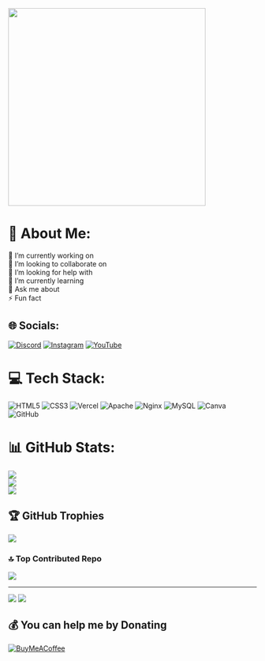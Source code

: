 <img src='https://camo.githubusercontent.com/dd3479238e82bdffb096416dc6b973909f489f563dc6228992390cade5b1ec32/68747470733a2f2f692e70696e696d672e636f6d2f6f726967696e616c732f32612f36322f37642f32613632376431366135613962383036313236636361636534373031326663302e676966' style="height: 400px;"/>

# 💫 About Me:
🔭 I’m currently working on<br>👯 I’m looking to collaborate on<br>🤝 I’m looking for help with<br>🌱 I’m currently learning<br>💬 Ask me about<br>⚡ Fun fact


## 🌐 Socials:
[![Discord](https://img.shields.io/badge/Discord-%237289DA.svg?logo=discord&logoColor=white)](https://discord.gg/https://discord.gg/SQG3hrjCqS) [![Instagram](https://img.shields.io/badge/Instagram-%23E4405F.svg?logo=Instagram&logoColor=white)](https://instagram.com/https://www.instagram.com/wolfcode7_/) [![YouTube](https://img.shields.io/badge/YouTube-%23FF0000.svg?logo=YouTube&logoColor=white)](https://youtube.com/@https://www.youtube.com/@TravelTalesXP?sub_confirmation=1) 

# 💻 Tech Stack:
![HTML5](https://img.shields.io/badge/html5-%23E34F26.svg?style=for-the-badge&logo=html5&logoColor=white) ![CSS3](https://img.shields.io/badge/css3-%231572B6.svg?style=for-the-badge&logo=css3&logoColor=white) ![Vercel](https://img.shields.io/badge/vercel-%23000000.svg?style=for-the-badge&logo=vercel&logoColor=white) ![Apache](https://img.shields.io/badge/apache-%23D42029.svg?style=for-the-badge&logo=apache&logoColor=white) ![Nginx](https://img.shields.io/badge/nginx-%23009639.svg?style=for-the-badge&logo=nginx&logoColor=white) ![MySQL](https://img.shields.io/badge/mysql-4479A1.svg?style=for-the-badge&logo=mysql&logoColor=white) ![Canva](https://img.shields.io/badge/Canva-%2300C4CC.svg?style=for-the-badge&logo=Canva&logoColor=white) ![GitHub](https://img.shields.io/badge/github-%23121011.svg?style=for-the-badge&logo=github&logoColor=white)
# 📊 GitHub Stats:
![](https://github-readme-stats.vercel.app/api?username=faizinuha&theme=dark&hide_border=false&include_all_commits=true&count_private=true)<br/>
![](https://github-readme-streak-stats.herokuapp.com/?user=faizinuha&theme=dark&hide_border=false)<br/>
![](https://github-readme-stats.vercel.app/api/top-langs/?username=faizinuha&theme=dark&hide_border=false&include_all_commits=true&count_private=true&layout=compact)

## 🏆 GitHub Trophies
![](https://github-profile-trophy.vercel.app/?username=faizinuha&theme=blue_navy&no-frame=false&no-bg=true&margin-w=4)

### 🔝 Top Contributed Repo
![](https://github-contributor-stats.vercel.app/api?username=faizinuha&limit=5&theme=tokyonight&combine_all_yearly_contributions=true)



---
[![](https://visitcount.itsvg.in/api?id=faizinuha&label=Profile%20Views&color=6&pretty=false)](https://visitcount.itsvg.in)
[![](https://visitcount.itsvg.in/api?id=faizinuha&icon=9&color=1)](https://visitcount.itsvg.in)

  ## 💰 You can help me by Donating
  [![BuyMeACoffee](https://img.shields.io/badge/Buy%20Me%20a%20Coffee-ffdd00?style=for-the-badge&logo=buy-me-a-coffee&logoColor=black)](https://buymeacoffee.com/https://saweria.co/C02V) 

  
<!-- Proudly created with GPRM ( https://gprm.itsvg.in ) -->
